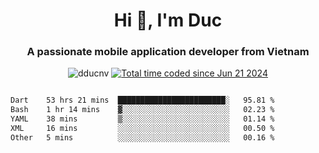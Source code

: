 <h1 align="center">
  Hi 👋, I'm  Duc</h1>
<h3 align="center">A passionate mobile application developer from Vietnam</h3>  
  
<p align="center"> <img src="https://komarev.com/ghpvc/?username=dducnv&label=Profile%20views&color=0e75b6&style=flat" alt="dducnv" /> 
<a href="https://wakatime.com/@4d2a2cd9-1bcb-4dd1-84a4-dce128a35137"><img src="https://wakatime.com/badge/user/4d2a2cd9-1bcb-4dd1-84a4-dce128a35137.svg" alt="Total time coded since Jun 21 2024" /></a>
</p>  

<div style="width: 100vw; overflow-x: auto; flex:center">
  <!--START_SECTION:waka-->

```txt
Dart    53 hrs 21 mins  ████████████████████████░   95.81 %
Bash    1 hr 14 mins    ▓░░░░░░░░░░░░░░░░░░░░░░░░   02.23 %
YAML    38 mins         ▒░░░░░░░░░░░░░░░░░░░░░░░░   01.14 %
XML     16 mins         ░░░░░░░░░░░░░░░░░░░░░░░░░   00.50 %
Other   5 mins          ░░░░░░░░░░░░░░░░░░░░░░░░░   00.16 %
```

<!--END_SECTION:waka-->
</div>




  
